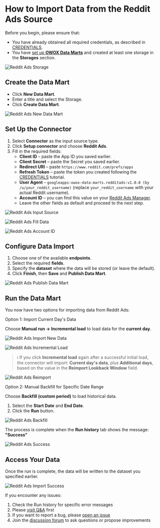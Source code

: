 # How to Import Data from the Reddit Ads Source

Before you begin, please ensure that:

- You have already obtained all required credentials, as described in [CREDENTIALS](CREDENTIALS.md).  
- You have [set up **OWOX Data Marts**](https://docs.owox.com/docs/getting-started/quick-start/) and created at least one storage in the **Storages** section.  

![Reddit Ads Storage](res/reddit_storage.png)

## Create the Data Mart

- Click **New Data Mart**.
- Enter a title and select the Storage.
- Click **Create Data Mart**.

![Reddit Ads New Data Mart](res/reddit_newdatamart.png)

## Set Up the Connector

1. Select **Connector** as the input source type.
2. Click **Setup connector** and choose **Reddit Ads**.  
3. Fill in the required fields:
    - **Client ID** – paste the App ID you saved earlier.
    - **Client Secret** – paste the Secret you saved earlier.
    - **Redirect URI** – paste `https://www.reddit.com/prefs/apps`
    - **Refresh Token** – paste the token you created following the [CREDENTIALS](CREDENTIALS) tutorial.
    - **User Agent** – `googleapps:owox-data-marts.redditads:v1.0.0 (by /u/your_reddit_username)` (replace `your_reddit_username` with your actual Reddit username).
    - **Account ID** – you can find this value on your [Reddit Ads Manager](https://ads.reddit.com/).
    - Leave the other fields as default and proceed to the next step.

![Reddit Ads Input Source](res/reddit_connector.png)

![Reddit Ads Fill Data](res/reddit_fill_data.png)

![Reddit Ads Account ID](res/reddit_accountid.png)

## Configure Data Import

1. Choose one of the available **endpoints**.  
2. Select the required **fields**.  
3. Specify the **dataset** where the data will be stored (or leave the default).  
4. Click **Finish**, then **Save** and **Publish Data Mart**.

![Reddit Ads Publish Data Mart](res/reddit_publish.png)

## Run the Data Mart

You now have two options for importing data from Reddit Ads:  

Option 1: Import Current Day's Data

Choose **Manual run → Incremental load** to load data for the **current day**.

![Reddit Ads Import New Data](res/reddit_incremental.png)

![Reddit Ads Incremental Load](res/reddit_currentday.png)

> ℹ️ If you click **Incremental load** again after a successful initial load,  
> the connector will import: **Current day's data**, plus **Additional days**, based on the value in the **Reimport Lookback Window** field.

![Reddit Ads Reimport](res/reddit_reimportwindow.png)

Option 2: Manual Backfill for Specific Date Range

Choose **Backfill (custom period)** to load historical data.  

1. Select the **Start Date** and **End Date**.
2. Click the **Run** button.

![Reddit Ads Backfill](res/reddit_daterange.png)

The process is complete when the **Run history** tab shows the message:  
**"Success"**  

![Reddit Ads Success](res/reddit_successrun.png)

## Access Your Data

Once the run is complete, the data will be written to the dataset you specified earlier.

![Reddit Ads Import Success](res/reddit_bq.png)

If you encounter any issues:

1. Check the Run history for specific error messages
2. Please [visit Q&A](https://github.com/OWOX/owox-data-marts/discussions/categories/q-a) first
3. If you want to report a bug, please [open an issue](https://github.com/OWOX/owox-data-marts/issues)
4. Join the [discussion forum](https://github.com/OWOX/owox-data-marts/discussions) to ask questions or propose improvements
